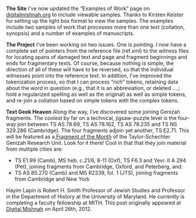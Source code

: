 **The Site** I’ve now updated the “Examples of Work” page on [digitalmishnah.org](http://www.digitalmishnah.org) to include viewable samples. Thanks to Kirsten Keister for setting up the light box format to view the samples. The examples include two samples of work that processes more than one text (collation, synopsis) and a number of examples of manuscripts.

**The Project** I’ve been working on two issues. One is pointing. I now have a complete set of pointers from the reference file (ref.xml) to the witness files for locating spans of damaged text and page and fragment beginnings and ends for fragmentary texts. Of course, because nothing is simple, the direction of all of these will have to be reversed, so that the individual witnesses point into the reference text. In addition, I’ve improved the tokenization process, so that I can process “rich” tokens, retaining data about the word in question (e.g., that it is an abbreviation, or deleted ….; hold a regularized spelling as well as the original) as well as simple tokens, and re-join a collation based on simple tokens with the complex tokens.

**Text Geek Heaven** Along the way, I’ve discovered some joining Genizah fragments. The coolest by far on a technical, jigsaw-puzzle level is the four-way join between TS AS 78.69, TS AS 78.162, TS AS 78.235 and TS NS 329.286 (Cambridge). The four fragments adjoin yet another, TS E2.71. This will be featured as a[ Fragment of the Month](http://www.lib.cam.ac.uk/Taylor-Schechter/fotm/) of the Taylor-Schechter Genizah Research Unit. Look for it there! Cool in that that they join material from multiple cities are:

- TS E1.99 (Camb), MS heb. c.21/6, 8-11 (Oxf), TS F6.3 and Yevr. II A 294 (Pet), joining fragments from Cambridge, Oxford, and Peterberg, and:
- TS AS 85.270 (Camb) and MS R2339, fol. 1 (JTS), joining fragments from Cambridge and New York

Hayim Lapin is Robert H. Smith Professor of Jewish Studies and Professor in the Department of History at the University of Maryland. He currently is completing a faculty fellowship at MITH. This post originally appeared at [Digital Mishnah](http://www.digitalmishnah.org/uncategorized/housekeeping/) on April 26th, 2012.